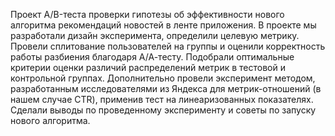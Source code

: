 Проект A/B-теста проверки гипотезы об эффективности нового алгоритма рекомендаций новостей в ленте приложения. 
В проекте мы разработали дизайн эксперимента, определили целевую метрику. Провели сплитование пользователей на группы и оценили корректность работы разбиения благодаря А/А-тесту. Подобрали оптимальные критерии оценки различий распределений метрик в тестовой и контрольной группах. 
Дополнительно провели эксперимент методом, разработанным исследователями из Яндекса для метрик-отношений (в нашем случае CTR), применив тест на линеаризованных показателях. 
Сделали выводы по проведенному эксперименту и советы по запуску нового алгоритма.
